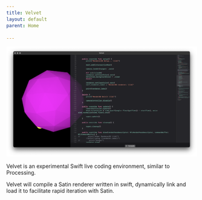 ```yaml
---
title: Velvet
layout: default
parent: Home

---
```


![Velvet 1](./images/Velvet-1.png)


Velvet is an experimental Swift live coding environment, similar to Processing.

Velvet will compile a Satin renderer written in swift, dynamically link and load it to facilitate rapid iteration with Satin.






